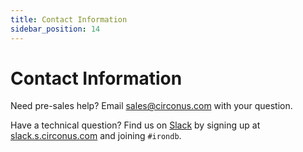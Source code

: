 ```yaml
---
title: Contact Information
sidebar_position: 14
---
```


# Contact Information

Need pre-sales help?
Email [sales@circonus.com](mailto:sales@circonus.com) with your question.

Have a technical question? Find us on [Slack](https://circonus-labs.slack.com/) by 
signing up at [slack.s.circonus.com](http://slack.s.circonus.com) and joining `#irondb`.

